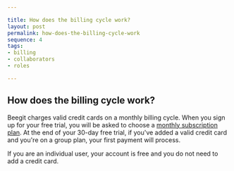 ```yaml
---

title: How does the billing cycle work?
layout: post
permalink: how-does-the-billing-cycle-work
sequence: 4
tags:
- billing
- collaborators
- roles

---
```


## How does the billing cycle work? 
Beegit charges valid credit cards on a monthly billing cycle. When you sign up for your free trial, you will be asked to choose a [monthly subscription plan](https://beegit.com/pricing). At the end of your 30-day free trial, if you've added a valid credit card and you're on a group plan, your first payment will process. 

If you are an individual user, your account is free and you do not need to add a credit card. 
